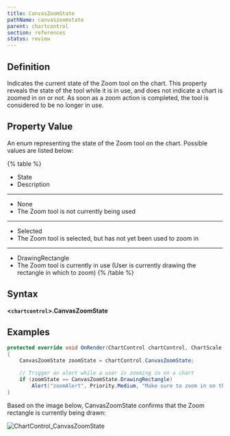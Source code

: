 ```yaml
---
title: CanvasZoomState
pathName: canvaszoomstate
parent: chartcontrol
section: references
status: review
---
```


## Definition

Indicates the current state of the Zoom tool on the chart. This property reveals the state of the tool while it is in use, and does not indicate a chart is zoomed in on or not. As soon as a zoom action is completed, the tool is considered to be no longer in use.

## Property Value

An enum representing the state of the Zoom tool on the chart. Possible values are listed below:

{% table %}

* State
* Description

---

* None
* The Zoom tool is not currently being used

---

* Selected
* The Zoom tool is selected, but has not yet been used to zoom in

---

* DrawingRectangle
* The Zoom tool is currently in use (User is currently drawing the rectangle in which to zoom)
{% /table %}

## Syntax

**<`chartcontrol`>.CanvasZoomState**

## Examples

```csharp
protected override void OnRender(ChartControl chartControl, ChartScale chartScale)
{
    CanvasZoomState zoomState = chartControl.CanvasZoomState;

    // Trigger an alert while a user is zooming in on a chart
    if (zoomState == CanvasZoomState.DrawingRectangle)
        Alert("zoomAlert", Priority.Medium, "Make sure to zoom in on the entire chart pattern!", " ", 60, Brushes.White, Brushes.Black);
}
```

Based on the image below, CanvasZoomState confirms that the Zoom rectangle is currently being drawn:

![ChartControl_CanvasZoomState](chartcontrol_canvaszoomstate.png)

